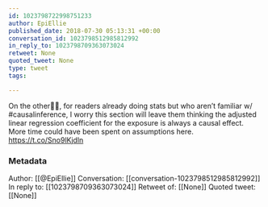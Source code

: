 ```yaml
---
id: 1023798722998751233
author: EpiEllie
published_date: 2018-07-30 05:13:31 +00:00
conversation_id: 1023798512985812992
in_reply_to: 1023798709363073024
retweet: None
quoted_tweet: None
type: tweet
tags:

---
```


On the other🖐🏽, for readers already doing stats but who aren’t familiar w/ #causalinference, I worry this section will leave them thinking the adjusted linear regression coefficient for the exposure is always a causal effect. More time could have been spent on assumptions here. https://t.co/Sno9lKjdln

### Metadata

Author: [[@EpiEllie]]
Conversation: [[conversation-1023798512985812992]]
In reply to: [[1023798709363073024]]
Retweet of: [[None]]
Quoted tweet: [[None]]
